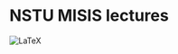 # NSTU MISIS lectures
![LaTeX](https://img.shields.io/badge/latex-%23008080.svg?style=for-the-badge&logo=latex&logoColor=white)
